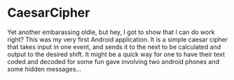# CaesarCipher

Yet another embarassing oldie, but hey, I got to show that I can do work right? This was my very first Android application. 
It is a simple caesar cipher that takes input in one event, and sends it to the next to be calculated and output to the desired shift.
It might be a quick way for one to have their text coded and decoded for some fun gave involving two android phones and some hidden messages...
